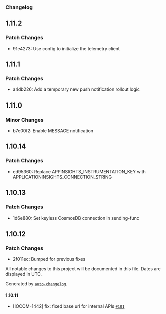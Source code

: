 ### Changelog

## 1.11.2

### Patch Changes

- 91e4273: Use config to initialize the telemetry client

## 1.11.1

### Patch Changes

- a4db226: Add a temporary new push notification rollout logic

## 1.11.0

### Minor Changes

- b7e00f2: Enable MESSAGE notification

## 1.10.14

### Patch Changes

- ed95360: Replace APPINSIGHTS_INSTRUMENTATION_KEY with APPLICATIONINSIGHTS_CONNECTION_STRING

## 1.10.13

### Patch Changes

- 1d6e880: Set keyless CosmosDB connection in sending-func

## 1.10.12

### Patch Changes

- 2f011ec: Bumped for previous fixes

All notable changes to this project will be documented in this file. Dates are displayed in UTC.

Generated by [`auto-changelog`](https://github.com/CookPete/auto-changelog).

#### 1.10.11

- [IOCOM-1442] fix: fixed base url for internal APIs [`#101`](https://github.com/pagopa/io-functions-services-messages/pull/101)
